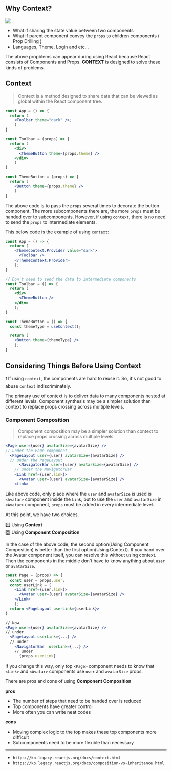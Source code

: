 ## Why Context?
![](https://github.com/jinscodes/Blog_nextJS/assets/87598134/9d42439e-9a4f-46b9-a87a-eeebe236c5f5)

- What if sharing the state value between two components
- What if parent component convey the `props` to children components ( Prop Drilling )
- Languages, Theme, Login and etc...

The above propblems can appear during using React because React consists of Components and Props. **CONTEXT** is designed to solve these kinds of problems. 

## Context
> Context is a method designed to share data that can be viewed as global within the React component tree.

```jsx
const App = () => {
  return (
    <Toolbar theme="dark" />;
	)
}

const Toolbar = (props) => {
  return (
    <div>
      <ThemeButton theme={props.theme} />
    </div>
	)
}

const ThemeButton = (props) => {
  return (
    <Button theme={props.theme} />
	)
}
```

The above code is to pass the `props` several times to decorate the button component. The more subcomponents there are, the more `props` must be handed over to subcomponents. However, if using `context`, there is no need to send the `props` to intermediate elements.

This below code is the example of using `context`:

```jsx
const App = () => {
  return (
    <ThemeContext.Provider value="dark">
      <Toolbar />
    </ThemeContext.Provider>
	);
}

// Don't need to send the data to intermediate components
const Toolbar = () => {
  return (
    <div>
      <ThemeButton />
    </div>
	);
}

const ThemeButton = () => {
  const themeType = useContext();

  return (
    <Button theme={themeType} />
	);
}
```

## Considering Things Before Using Context

❗️ If using `context`, the components are hard to reuse it. So, it's not good to abuse `context` indiscriminately.

The primary use of context is to deliver data to many components nested at different levels. Component synthesis may be a simpler solution than context to replace props crossing across multiple levels.

### Component Composition

> Component composition may be a simpler solution than context to replace props crossing across multiple levels.

```jsx
<Page user={user} avatarSize={avatarSize} />
// under the Page component
  <PageLayout user={user} avatarSize={avatarSize} />
  // under the PageLayout
	  <NavigatorBar user={user} avatarSize={avatarSize} />
    // under the NavigatorBar
    <Link href={user.link}>
      <Avatar user={user} avatarSize={avatarSize} />
    <Link>
```

Like above code, only place where the `user` and `avatarSize` is used is `<Avatar>` component inside the `Link`, but to use the `user` and `avatarSize` in `<Avatar>` component, `props` must be added in every intermediate level.

At this point, we have two choices.   

1️⃣ Using **Context**   
2️⃣ Using **Component Composition**

In the case of the above code, the second option(Using Component Composition) is better than the first option(Using Context). If you hand over the Avatar component itself, you can resolve this without using context. Then the components in the middle don't have to know anything about `user` or `avatarSize`.

```jsx
const Page = (props) => {
  const user = props.user;
  const userLink = (
    <Link href={user.link}>  
      <Avatar user={user} avatarSize={avatarSize} />
    </Link>
	);
  return <PageLayout userLink={userLink}>
}

// Now
<Page user={user} avatarSize={avatarSize} />
// under 
  <PageLayout userLink={...} />
  // under
    <NavigatorBar  userLink={...} />
    // under
      {props.userLink}
```

If you change this way, only top `<Page>` component needs to know that `<Link>` and `<Avatar>` components use `user` and `avatarSize` props.

There are pros and cons of using **Component Composition**

**pros**
- The number of steps that need to be handed over is reduced
- Top components have greater control
- More often you can write neat codes

**cons**
- Moving complex logic to the top makes these top components more difficult
- Subcomponents need to be more flexible than necessary

---
- `https://ko.legacy.reactjs.org/docs/context.html`
- `https://ko.legacy.reactjs.org/docs/composition-vs-inheritance.html`
